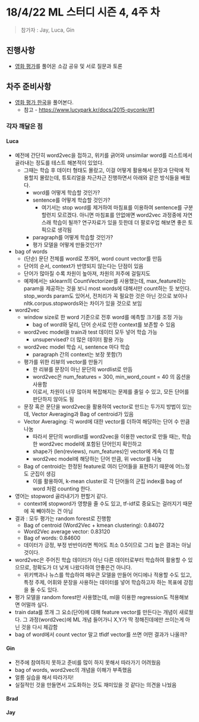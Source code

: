 # 18/4/22 ML 스터디 시즌 4, 4주 차

> 참가자 : Jay, Luca, Gin

## 진행사항

* [영화 평가](https://www.kaggle.com/c/word2vec-nlp-tutorial)를 풀어온 소감 공유 및 서로 질문과 토론

## 차주 준비사항

* [영화 평가 한국](https://github.com/e9t/nsmc/)을 풀어본다.
  * 참고 - https://www.lucypark.kr/docs/2015-pyconkr/#1

### 각자 깨달은 점

#### Luca

* 예전에 간단히 word2vec을 접하고, 위키를 긁어와 unsimilar word를 리스트에서 골라내는 정도를 테스트 해본적이 있었다.
  * 그때는 학습 후 데이터 형태도 몰랐고, 이걸 어떻게 활용해서 문장과 단락에 적용할지 몰랐는데, 튜토리얼을 차근차근 진행하면서 아래와 같은 방식들을 배웠다.
    * word를 어떻게 학습할 것인가?
    * sentence를 어떻게 학습할 것인가?
      * 여기서는 stop word를 제거하여 마침표를 이용하여 sentence를 구분할련지 모르겠다. 아니면 마침표를 안없애면 word2vec 과정중에 자연스래 학습이 될까? 연구자료가 있을 듯한데 더 팔로우업 해보면 좋은 토픽으로 생각됨
    * paragraph를 어떻게 학습할 것인가?
    * 평가 모델을 어떻게 만들것인가?
* bag of words
  * (단순) 문단 전체를 word로 쪼개어, word count vector를 만듬
  * 단어의 순서, context가 반영되지 않는다는 단점이 있음
  * 단어가 많아질 수록 차원이 높아져, 차원의 저주에 걸릴지도
  * 예제에서는 sklearn의 CountVectorizer를 사용했는데, max_feature라는 param을 제공하는 것을 보니 most words에 대해서만 count하는 듯 보인다. stop_words param도 있어서, 전처리가 꼭 필요한 것은 아닌 것으로 보이나 nltk.corpus.stopwords와는 차이가 있을 것으로 보임
* word2vec
  * window size로 한 word 기준으로 전후 word를 예측할 크기를 조정 가능
    * bag of word와 달리, 단어 순서로 인한 context를 보존할 수 있음
  * word2vec model을 train과 test 데이터 모두 넣어 학습 가능
    * unsupervised? 더 많은 데이터 활용 가능
  * word2vec model 학습 시, sentence 마다 학습
    * paragraph 간의 context는 보장 못함(?)
  * 평가를 위한 리뷰의 vector를 만들기
    * 한 리뷰를 문장이 아닌 문단의 wordlist로 만듬
    * word2vec은 num_features = 300, min_word_count = 40 의 옵션을 사용함
    * 이로서, 차원이 너무 많아져 복잡해지는 문제를 줄일 수 있고, 모든 단어를 판단하지 않아도 됨
  * 문장 혹은 문단을 word2vec을 활용하여 vector로 만드는 두가지 방법이 있는데, Vector Averaging과 Bag of centroid가 있음
  * Vector Averaging: 각 word에 대한 vector를 더하여 해당하는 단어 수 만큼 나눔
    * 따라서 문단의 wordlist를 word2vec을 이용한 vector로 만들 때는, 학습한 word2vec model에 포함된 단어인지 확인하고
    * shape가 (len(reviews), num_features)인 vector에 계속 더 함
    * word2vec model에 해당하는 단어 만큼, 위 vector를 나눔
  * Bag of centroid는 한정된 feature로 여러 단어들을 표현하기 때문에 어느정도 군집이 생김
    * 이를 활용하여, k-mean cluster로 각 단어들의 군집 index를 bag of word 처럼 counting 한다. 
* 영어는 stopword 골라내기가 편할거 같다.
  * context에 stopword가 영향을 줄 수도 있고, tf-idf로 중요도는 걸러지기 때문에 꼭 빼야하는 건 아님
* 결과 : 모두 평가는 random forest로 진행함
  * Bag of centroid (Word2Vec + kmean clustering): 0.84072
  * Word2Vec average vector: 0.83120
  * Bag of words: 0.84600
  * 데이터가 긍정, 부정 반반이라면 찍어도 최소 0.5이므로 그리 높은 결과는 아닐 것이다.
* word2vec은 주어진 학습 데이터가 아닌 다른 데이터로부터 학습하여 활용할 수 있으므로, 정확도가 더 낮게 나왔다하여 안좋은건 아니다.
  * 위키백과나 뉴스를 학습하여 매우큰 모델을 만들어 어디에나 적용할 수도 있고, 특정 주제, 어휘와 문장을 사용하는 데이터를 넣어 학습하고자 하는 목표에 강점을 둘 수도 있다.
* 평가 모델을 random forest만 사용했는데, ml을 이용한 regression도 적용해보면 어떨까 싶다.
* train data를 쪼개 그 요소(단어)에 대해 feature vector를 만든다는 개념이 새로웠다. 그 과정(word2vec)에 ML 개념 들어가니 X,Y가 딱 정해진데에만 쓰이는게 아닌 것을 다시 체감함
* bag of word에서 count vector 말고 tfidf vector를 쓰면 어떤 결과가 나올까?

#### Gin

* 전주에 참여하지 못하고 준비를 많이 하지 못해서 따라가기 어려웠음
* bag of words, word2vec의 개념을 이해가 부족했음
* 얼릉 실습을 해서 따라가자!
* 실질적인 것을 만들면서 고도화하는 것도 재미있을 것 같다는 의견을 나눴음

#### Brad

#### Jay
